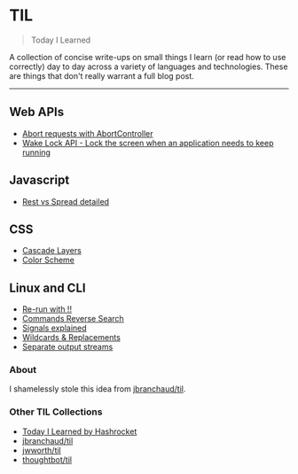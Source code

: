# TIL

> Today I Learned

A collection of concise write-ups on small things I learn (or read how to use correctly) day to day across a
variety of languages and technologies. These are things that don't really
warrant a full blog post.

---

## Web APIs

- [Abort requests with AbortController](web/abort-controller.md)
- [Wake Lock API - Lock the screen when an application needs to keep running](web/wake-lock.md)

## Javascript

- [Rest vs Spread detailed](javascript/triple-dots.md)

## CSS

- [Cascade Layers](css/cascade-layers.md)
- [Color Scheme](css/color-scheme.md)

## Linux and CLI

- [Re-run with !!](linux-and-cli/bang-bang.md)
- [Commands Reverse Search](linux-and-cli/reverse-search.md)
- [Signals explained](linux-and-cli/signals.md)
- [Wildcards & Replacements](linux-and-cli/wildcards-replacements.md)
- [Separate output streams](linux-and-cli/output-streams.md)

### About

I shamelessly stole this idea from
[jbranchaud/til](https://github.com/jbranchaud/til).

### Other TIL Collections

- [Today I Learned by Hashrocket](https://til.hashrocket.com)
- [jbranchaud/til](https://github.com/jbranchaud/til)
- [jwworth/til](https://github.com/jwworth/til)
- [thoughtbot/til](https://github.com/thoughtbot/til)

